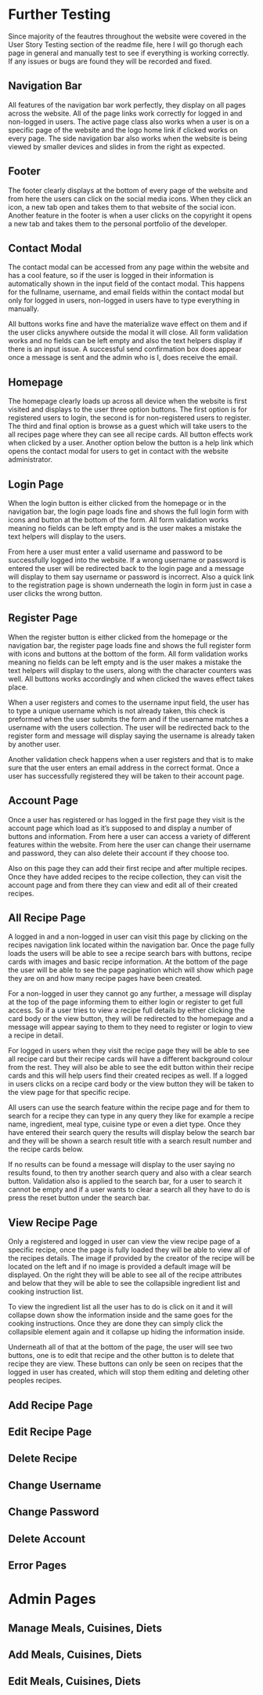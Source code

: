 # Further Testing
Since majority of the feautres throughout the website were covered in the User Story Testing section of the readme file, here I will go thorugh each page in general and manually test to see if everything is working correctly. If any issues or bugs are found they will be recorded and fixed. 

## Navigation Bar
All features of the navigation bar work perfectly, they display on all pages across the website. All of the page links work correctly for logged in and non-logged in users. The active page class also works when a user is on a specific page of the website and the logo home link if clicked works on every page. The side navigation bar also works when the website is being viewed by smaller devices and slides in from the right as expected.

## Footer
The footer clearly displays at the bottom of every page of the website and from here the users can click on the social media icons. When they click an icon, a new tab open and takes them to that website of the social icon. Another feature in the footer is when a user clicks on the copyright it opens a new tab and takes them to the personal portfolio of the developer. 

## Contact Modal
The contact modal can be accessed from any page within the website and has a cool feature, so if the user is logged in their information is automatically shown in the input field of the contact modal. This happens for the fullname, username, and email fields within the contact modal but only for logged in users, non-logged in users have to type everything in manually. 

All buttons works fine and have the materialize wave effect on them and if the user clicks anywhere outside the modal it will close. All form validation works and no fields can be left empty and also the text helpers display if there is an input issue. A successful send confirmation box does appear once a message is sent and the admin who is I, does receive the email. 

## Homepage
The homepage clearly loads up across all device when the website is first visited and displays to the user three option buttons. The first option is for registered users to login, the second is for non-registered users to register. The third and final option is browse as a guest which will take users to the all recipes page where they can see all recipe cards. All button effects work when clicked by a user. Another option below the button is a help link which opens the contact modal for users to get in contact with the website administrator.

## Login Page
When the login button is either clicked from the homepage or in the navigation bar, the login page loads fine and shows the full login form with icons and button at the bottom of the form. All form validation works meaning no fields can be left empty and is the user makes a mistake the text helpers will display to the users. 

From here a user must enter a valid username and password to be successfully logged into the website. If a wrong username or password is entered the user will be redirected back to the login page and a message will display to them say username or password is incorrect. Also a quick link to the registration page is shown underneath the login in form just in case a user clicks the wrong button. 


## Register Page
When the register button is either clicked from the homepage or the navigation bar, the register page loads fine and shows the full register form with icons and buttons at the bottom of the form. All form validation works meaning no fields can be left empty and is the user makes a mistake the text helpers will display to the users, along with the character counters was well. All buttons works accordingly and when clicked the waves effect takes place. 

When a user registers and comes to the username input field, the user has to type a unique username which is not already taken, this check is preformed when the user submits the form and if the username matches a username with the users collection. The user will be redirected back to the register form and message will display saying the username is already taken by another user. 

Another validation check happens when a user registers and that is to make sure that the user enters an email address in the correct format. Once a user has successfully registered they will be taken to their account page.
  

## Account Page
Once a user has registered or has logged in the first page they visit is the account page which load as it’s supposed to and display a number of buttons and information. From here a user can access a variety of different features within the website. From here the user can change their username and password, they can also delete their account if they choose too. 

Also on this page they can add their first recipe and after multiple recipes. Once they have added recipes to the recipe collection, they can visit the account page and from there they can view and edit all of their created recipes. 

## All Recipe Page
A logged in and a non-logged in user can visit this page by clicking on the recipes navigation link located within the navigation bar. Once the page fully loads the users will be able to see a recipe search bars with buttons, recipe cards with images and basic recipe information. At the bottom of the page the user will be able to see the page pagination which will show which page they are on and how many recipe pages have been created. 

For a non-logged in user they cannot go any further, a message will display at the top of the page informing them to either login or register to get full access. So if a user tries to view a recipe full details by either clicking the card body or the view button, they will be redirected to the homepage and a message will appear saying to them to they need to register or login to view a recipe in detail. 

For logged in users when they visit the recipe page they will be able to see all recipe card but their recipe cards will have a different background colour from the rest. They will also be able to see the edit button within their recipe cards and this will help users find their created recipes as well. If a logged in users clicks on a recipe card body or the view button they will be taken to the view page for that specific recipe. 

All users can use the search feature within the recipe page and for them to search for a recipe they can type in any query they like for example a recipe name, ingredient, meal type, cuisine type or even a diet type. Once they have entered their search query the results will display below the search bar and they will be shown a search result title with a search result number and the recipe cards below. 

If no results can be found a message will display to the user saying no results found, to then try another search query and also with a clear search button. Validation also is applied to the search bar, for a user to search it cannot be empty and if a user wants to clear a search all they have to do is press the reset button under the search bar. 

## View Recipe Page
Only a registered and logged in user can view the view recipe page of a specific recipe, once the page is fully loaded they will be able to view all of the recipes details. The image if provided by the creator of the recipe will be located on the left and if no image is provided a default image will be displayed. On the right they will be able to see all of the recipe attributes and below that they will be able to see the collapsible ingredient list and cooking instruction list. 

To view the ingredient list all the user has to do is click on it and it will collapse down show the information inside and the same goes for the cooking instructions. Once they are done they can simply click the collapsible element again and it collapse up hiding the information inside. 

Underneath all of that at the bottom of the page, the user will see two buttons, one is to edit that recipe and the other button is to delete that recipe they are view. These buttons can only be seen on recipes that the logged in user has created, which will stop them editing and deleting other peoples recipes.

## Add Recipe Page

## Edit Recipe Page

## Delete Recipe

## Change Username

## Change Password

## Delete Account

## Error Pages

# Admin Pages

## Manage Meals, Cuisines, Diets

## Add Meals, Cuisines, Diets

## Edit Meals, Cuisines, Diets
